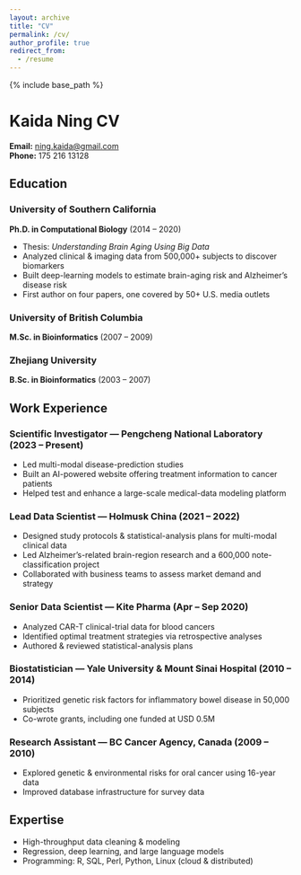 ```yaml
---
layout: archive
title: "CV"
permalink: /cv/
author_profile: true
redirect_from:
  - /resume
---
```


{% include base_path %}

# Kaida Ning CV

**Email:** ning.kaida@gmail.com  
**Phone:** 175 216 13128  

## Education

### University of Southern California  
**Ph.D. in Computational Biology** (2014 – 2020)  
- Thesis: *Understanding Brain Aging Using Big Data*  
- Analyzed clinical & imaging data from 500,000+ subjects to discover biomarkers  
- Built deep-learning models to estimate brain-aging risk and Alzheimer’s disease risk  
- First author on four papers, one covered by 50+ U.S. media outlets  

### University of British Columbia  
**M.Sc. in Bioinformatics** (2007 – 2009)

### Zhejiang University  
**B.Sc. in Bioinformatics** (2003 – 2007)

## Work Experience

### Scientific Investigator — Pengcheng National Laboratory (2023 – Present)  
- Led multi-modal disease-prediction studies  
- Built an AI-powered website offering treatment information to cancer patients  
- Helped test and enhance a large-scale medical-data modeling platform  

### Lead Data Scientist — Holmusk China (2021 – 2022)  
- Designed study protocols & statistical-analysis plans for multi-modal clinical data  
- Led Alzheimer’s-related brain-region research and a 600,000 note-classification project  
- Collaborated with business teams to assess market demand and strategy  

### Senior Data Scientist — Kite Pharma (Apr – Sep 2020)  
- Analyzed CAR-T clinical-trial data for blood cancers  
- Identified optimal treatment strategies via retrospective analyses  
- Authored & reviewed statistical-analysis plans  

### Biostatistician — Yale University & Mount Sinai Hospital (2010 – 2014)  
- Prioritized genetic risk factors for inflammatory bowel disease in 50,000 subjects  
- Co-wrote grants, including one funded at USD 0.5M  

### Research Assistant — BC Cancer Agency, Canada (2009 – 2010)  
- Explored genetic & environmental risks for oral cancer using 16-year data  
- Improved database infrastructure for survey data

## Expertise

- High-throughput data cleaning & modeling  
- Regression, deep learning, and large language models  
- Programming: R, SQL, Perl, Python, Linux (cloud & distributed)



